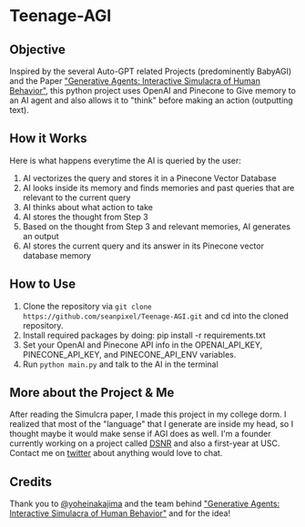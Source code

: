 # Teenage-AGI

## Objective
Inspired by the several Auto-GPT related Projects (predominently BabyAGI) and the Paper ["Generative Agents: Interactive Simulacra of Human Behavior"]([url](https://arxiv.org/abs/2304.03442)), this python project uses OpenAI and Pinecone to Give memory to an AI agent and also allows it to "think" before making an action (outputting text).

## How it Works
Here is what happens everytime the AI is queried by the user:
1. AI vectorizes the query and stores it in a Pinecone Vector Database
2. AI looks inside its memory and finds memories and past queries that are relevant to the current query
3. AI thinks about what action to take
4. AI stores the thought from Step 3
5. Based on the thought from Step 3 and relevant memories, AI generates an output
6. AI stores the current query and its answer in its Pinecone vector database memory

## How to Use
1. Clone the repository via `git clone https://github.com/seanpixel/Teenage-AGI.git` and cd into the cloned repository.
2. Install required packages by doing: pip install -r requirements.txt
3. Set your OpenAI and Pinecone API info in the OPENAI_API_KEY, PINECONE_API_KEY, and PINECONE_API_ENV variables.
4. Run `python main.py` and talk to the AI in the terminal

## More about the Project & Me
After reading the Simulcra paper, I made this project in my college dorm. I realized that most of the "language" that I generate are inside my head, so I thought maybe it would make sense if AGI does as well. I'm a founder currently working on a project called [DSNR]([url](https://www.dsnr.ai/)) and also a first-year at USC. Contact me on [twitter]([url](https://twitter.com/sean_pixel)) about anything would love to chat.

## Credits
Thank you to [@yoheinakajima]([url](https://twitter.com/yoheinakajima)) and the team behind ["Generative Agents: Interactive Simulacra of Human Behavior"]([url](https://arxiv.org/abs/2304.03442)) and for the idea!
